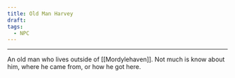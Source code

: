 ```yaml
---
title: Old Man Harvey
draft: 
tags:
  - NPC
---
```


___

An old man who lives outside of [[Mordylehaven]]. Not much is know about him, where he came from, or how he got here.